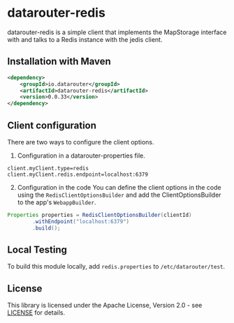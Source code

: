 # datarouter-redis

datarouter-redis is a simple client that implements the MapStorage interface with and talks to a Redis instance with
 the jedis client.

## Installation with Maven

```xml
<dependency>
	<groupId>io.datarouter</groupId>
	<artifactId>datarouter-redis</artifactId>
	<version>0.0.33</version>
</dependency>
```

## Client configuration

There are two ways to configure the client options.

1. Configuration in a datarouter-properties file.

```
client.myClient.type=redis
client.myClient.redis.endpoint=localhost:6379
```

2. Configuration in the code
You can define the client options in the code using the `RedisClientOptionsBuilder` and add the ClientOptionsBuilder
 to the app's `WebappBuilder`.

```java
Properties properties = RedisClientOptionsBuilder(clientId)
		.withEndpoint("localhost:6379")
		.build();
```

## Local Testing
To build this module locally, add `redis.properties` to `/etc/datarouter/test`.

## License

This library is licensed under the Apache License, Version 2.0 - see [LICENSE](../LICENSE) for details.
